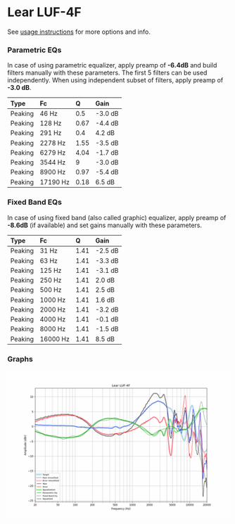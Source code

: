 # Lear LUF-4F
See [usage instructions](https://github.com/jaakkopasanen/AutoEq#usage) for more options and info.

### Parametric EQs
In case of using parametric equalizer, apply preamp of **-6.4dB** and build filters manually
with these parameters. The first 5 filters can be used independently.
When using independent subset of filters, apply preamp of **-3.0 dB**.

| Type    | Fc       |    Q | Gain    |
|:--------|:---------|:-----|:--------|
| Peaking | 46 Hz    | 0.5  | -3.0 dB |
| Peaking | 128 Hz   | 0.67 | -4.4 dB |
| Peaking | 291 Hz   | 0.4  | 4.2 dB  |
| Peaking | 2278 Hz  | 1.55 | -3.5 dB |
| Peaking | 6279 Hz  | 4.04 | -1.7 dB |
| Peaking | 3544 Hz  | 9    | -3.0 dB |
| Peaking | 8900 Hz  | 0.97 | -5.4 dB |
| Peaking | 17190 Hz | 0.18 | 6.5 dB  |

### Fixed Band EQs
In case of using fixed band (also called graphic) equalizer, apply preamp of **-8.6dB**
(if available) and set gains manually with these parameters.

| Type    | Fc       |    Q | Gain    |
|:--------|:---------|:-----|:--------|
| Peaking | 31 Hz    | 1.41 | -2.5 dB |
| Peaking | 63 Hz    | 1.41 | -3.3 dB |
| Peaking | 125 Hz   | 1.41 | -3.1 dB |
| Peaking | 250 Hz   | 1.41 | 2.0 dB  |
| Peaking | 500 Hz   | 1.41 | 2.5 dB  |
| Peaking | 1000 Hz  | 1.41 | 1.6 dB  |
| Peaking | 2000 Hz  | 1.41 | -3.2 dB |
| Peaking | 4000 Hz  | 1.41 | -0.1 dB |
| Peaking | 8000 Hz  | 1.41 | -1.5 dB |
| Peaking | 16000 Hz | 1.41 | 8.5 dB  |

### Graphs
![](./Lear%20LUF-4F.png)